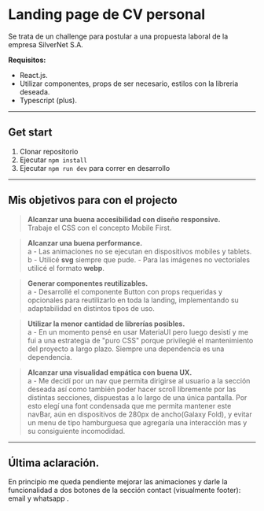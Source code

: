 # **Landing page de CV personal**

Se trata de un challenge para postular a una propuesta laboral de la empresa SilverNet S.A.

**Requisitos:**

- React.js.
- Utilizar componentes, props de ser necesario, estilos con la libreria deseada.
- Typescript (plus).

---

## **Get start**

1.  Clonar repositorio
2.  Ejecutar `npm install`
3.  Ejecutar `npm run dev` para correr en desarrollo

---

## **Mis objetivos para con el projecto**

> **Alcanzar una buena accesibilidad con diseño responsive.**  
> Trabaje el CSS con el concepto Mobile First.

> **Alcanzar una buena performance.**  
> a - Las animaciones no se ejecutan en dispositivos mobiles y tablets.  
> b - Utilicé **svg** siempre que pude. - Para las imágenes no vectoriales utilicé el formato **webp**.

> **Generar componentes reutilizables.**  
> a - Desarrollé el componente Button con props requeridas y opcionales para reutilizarlo en toda la landing, implementando su adaptabilidad en distintos tipos de uso.

> **Utilizar la menor cantidad de librerías posibles.**  
> a - En un momento pensé en usar MateriaUI pero luego desistí y me fui a una estrategia de "puro CSS" porque privilegié el mantenimiento del proyecto a largo plazo. Siempre una dependencia es una dependencia.

> **Alcanzar una visualidad empática con buena UX.**  
> a - Me decidí por un nav que permita dirigirse al usuario a la sección deseada así como también poder hacer scroll libremente por las distintas secciones, dispuestas a lo largo de una única pantalla.
> Por esto elegí una font condensada que me permita mantener este navBar, aún en dispositivos de 280px de ancho(Galaxy Fold), y evitar un menu de tipo hamburguesa que agregaría una interacción mas y su consiguiente incomodidad.

---

## **Última aclaración**.

En principio me queda pendiente mejorar las animaciones y darle la funcionalidad a dos botones de la sección contact (visualmente footer): email y whatsapp .
